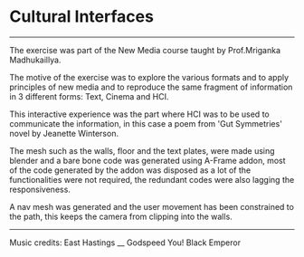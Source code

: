 # Cultural Interfaces
---
The exercise was part of the New Media course taught by Prof.Mriganka Madhukaillya.

The motive of the exercise was to explore the various formats and to apply principles of new media and to reproduce the same fragment of information in 3 different forms: Text, Cinema and HCI.

This interactive experience was the part where HCI was to be used to communicate the information, in this case a poem from 'Gut Symmetries' novel by Jeanette Winterson.

The mesh such as the walls, floor and the text plates, were made using blender and a bare bone code was generated using A-Frame addon, most of the code generated by the addon was disposed as a lot of the functionalities were not required, the redundant codes were also lagging the responsiveness.

A nav mesh was generated and the user movement has been constrained to the path, this keeps the camera from clipping into the walls.


---

Music credits: East Hastings __ Godspeed You! Black Emperor
